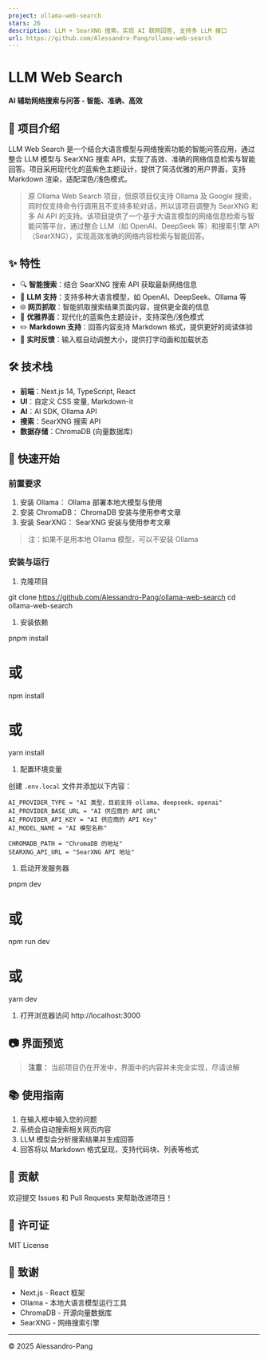 ```yaml
---
project: ollama-web-search
stars: 26
description: LLM + SearXNG 搜索，实现 AI 联网回答, 支持多 LLM 接口
url: https://github.com/Alessandro-Pang/ollama-web-search
---
```


LLM Web Search
==============

**AI 辅助网络搜索与问答 - 智能、准确、高效**

📝 项目介绍
-------

LLM Web Search 是一个结合大语言模型与网络搜索功能的智能问答应用，通过整合 LLM 模型与 SearXNG 搜索 API，实现了高效、准确的网络信息检索与智能回答。项目采用现代化的蓝紫色主题设计，提供了简洁优雅的用户界面，支持 Markdown 渲染，适配深色/浅色模式。

> 原 Ollama Web Search 项目，但原项目仅支持 Ollama 及 Google 搜索，同时仅支持命令行调用且不支持多轮对话，所以该项目调整为 SearXNG 和多 AI API 的支持。该项目提供了一个基于大语言模型的网络信息检索与智能问答平台，通过整合 LLM（如 OpenAI、DeepSeek 等）和搜索引擎 API（SearXNG），实现高效准确的网络内容检索与智能回答。

✨ 特性
----

-   🔍 **智能搜索**：结合 SearXNG 搜索 API 获取最新网络信息
-   🧠 **LLM 支持**：支持多种大语言模型，如 OpenAI、DeepSeek、Ollama 等
-   🌐 **网页抓取**：智能抓取搜索结果页面内容，提供更全面的信息
-   💬 **优雅界面**：现代化的蓝紫色主题设计，支持深色/浅色模式
-   ✏️ **Markdown 支持**：回答内容支持 Markdown 格式，提供更好的阅读体验
-   🔄 **实时反馈**：输入框自动调整大小，提供打字动画和加载状态

🛠️ 技术栈
-------

-   **前端**：Next.js 14, TypeScript, React
-   **UI**：自定义 CSS 变量, Markdown-it
-   **AI**：AI SDK, Ollama API
-   **搜索**：SearXNG 搜索 API
-   **数据存储**：ChromaDB (向量数据库)

🚀 快速开始
-------

### 前置要求

1.  安装 Ollama： Ollama 部署本地大模型与使用
2.  安装 ChromaDB： ChromaDB 安装与使用参考文章
3.  安装 SearXNG： SearXNG 安装与使用参考文章

> 注：如果不是用本地 Ollama 模型，可以不安装 Ollama

### 安装与运行

1.  克隆项目

git clone https://github.com/Alessandro-Pang/ollama-web-search
cd ollama-web-search

1.  安装依赖

pnpm install
# 或
npm install
# 或
yarn install

1.  配置环境变量

创建 `.env.local` 文件并添加以下内容：

```
AI_PROVIDER_TYPE = "AI 类型，目前支持 ollama、deepseek、openai"
AI_PROVIDER_BASE_URL = "AI 供应商的 API URL"
AI_PROVIDER_API_KEY = "AI 供应商的 API Key"
AI_MODEL_NAME = "AI 模型名称"

CHROMADB_PATH = "ChromaDB 的地址"
SEARXNG_API_URL = "SearXNG API 地址"
```

1.  启动开发服务器

pnpm dev
# 或
npm run dev
# 或
yarn dev

1.  打开浏览器访问 http://localhost:3000

📷 界面预览
-------

> **注意：** 当前项目仍在开发中，界面中的内容并未完全实现，尽请谅解

📚 使用指南
-------

1.  在输入框中输入您的问题
2.  系统会自动搜索相关网页内容
3.  LLM 模型会分析搜索结果并生成回答
4.  回答将以 Markdown 格式呈现，支持代码块、列表等格式

🤝 贡献
-----

欢迎提交 Issues 和 Pull Requests 来帮助改进项目！

📄 许可证
------

MIT License

🙏 致谢
-----

-   Next.js - React 框架
-   Ollama - 本地大语言模型运行工具
-   ChromaDB - 开源向量数据库
-   SearXNG - 网络搜索引擎

* * *

© 2025 Alessandro-Pang
